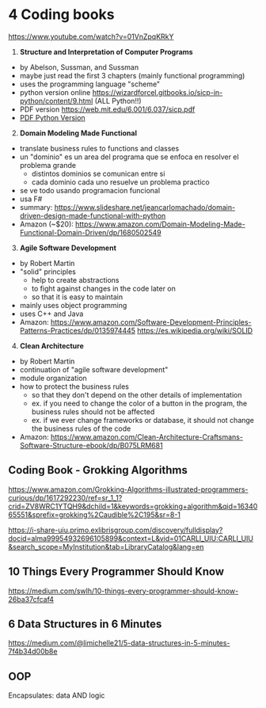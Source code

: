 # 4 Coding books
https://www.youtube.com/watch?v=01VnZpqKRkY

1. **Structure and Interpretation of Computer Programs**
* by Abelson, Sussman, and Sussman
* maybe just read the first 3 chapters (mainly functional programming)
* uses the programming language "scheme"
* python version online
https://wizardforcel.gitbooks.io/sicp-in-python/content/9.html  (ALL Python!!)
* PDF version
https://web.mit.edu/6.001/6.037/sicp.pdf
* [PDF Python Version](Structure_and_Interpretation_of_Computer_Programs_for_PYTHON.pdf)

2. **Domain Modeling Made Functional**
* translate business rules to functions and classes
* un "dominio" es un area del programa que se enfoca en resolver el problema grande
  * distintos dominios se comunican entre si
  * cada dominio cada uno resuelve un problema practico
* se ve todo usando programacion funcional 
* usa F#
* summary: https://www.slideshare.net/jeancarlomachado/domain-driven-design-made-functional-with-python
* Amazon (~$20): https://www.amazon.com/Domain-Modeling-Made-Functional-Domain-Driven/dp/1680502549

3. **Agile Software Development**
* by Robert Martin
* "solid" principles
  * help to create abstractions
  * to fight against changes in the code later on
  * so that it is easy to maintain
* mainly uses object programming
* uses C++ and Java
* Amazon: https://www.amazon.com/Software-Development-Principles-Patterns-Practices/dp/0135974445
https://es.wikipedia.org/wiki/SOLID

4. **Clean Architecture**
* by Robert Martin
* continuation of "agile software development"
* module organization
* how to protect the business rules
  * so that they don't depend on the other details of implementation
  * ex. if you need to change the color of a button in the program, the business rules should not be affected
  * ex. if we ever change frameworks or database, it should not change the business rules of the code
* Amazon: https://www.amazon.com/Clean-Architecture-Craftsmans-Software-Structure-ebook/dp/B075LRM681

## Coding Book - Grokking Algorithms
https://www.amazon.com/Grokking-Algorithms-illustrated-programmers-curious/dp/1617292230/ref=sr_1_1?crid=ZV8WRC1YTQH9&dchild=1&keywords=grokking+algorithm&qid=1634065551&sprefix=grokking%2Caudible%2C195&sr=8-1

https://i-share-uiu.primo.exlibrisgroup.com/discovery/fulldisplay?docid=alma99954932696105899&context=L&vid=01CARLI_UIU:CARLI_UIU&search_scope=MyInstitution&tab=LibraryCatalog&lang=en

## 10 Things Every Programmer Should Know
https://medium.com/swlh/10-things-every-programmer-should-know-26ba37cfcaf4


## 6 Data Structures in 6 Minutes
https://medium.com/@limichelle21/5-data-structures-in-5-minutes-7f4b34d00b8e

## OOP
Encapsulates: data AND logic

